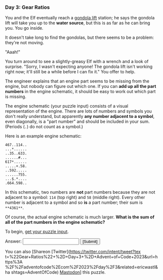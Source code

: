 ### Day 3: Gear Ratios

You and the Elf eventually reach a [gondola
lift](https://en.wikipedia.org/wiki/Gondola_lift) station; he says the
gondola lift will take you up to the **water source**, but this is as
far as he can bring you. You go inside.

It doesn't take long to find the gondolas, but there seems to be a
problem: they're not moving.

"Aaah!"

You turn around to see a slightly-greasy Elf with a wrench and a look
of surprise. "Sorry, I wasn't expecting anyone! The gondola lift isn't
working right now; it'll still be a while before I can fix it." You
offer to help.

The engineer explains that an engine part seems to be missing from the
engine, but nobody can figure out which one. If you can **add up all
the part numbers** in the engine schematic, it should be easy to work
out which part is missing.

The engine schematic (your puzzle input) consists of a visual
representation of the engine. There are lots of numbers and symbols
you don't really understand, but apparently **any number adjacent to a
symbol**, even diagonally, is a "part number" and should be included
in your sum. (Periods (`.`) do not count as a symbol.)

Here is an example engine schematic:

    467..114..
    ...*......
    ..35..633.
    ......#...
    617*......
    .....+.58.
    ..592.....
    ......755.
    ...$.*....
    .664.598..

In this schematic, two numbers are **not** part numbers because they
are not adjacent to a symbol: `114` (top right) and `58` (middle
right). Every other number is adjacent to a symbol and so **is** a
part number; their sum is `**4361**`.

Of course, the actual engine schematic is much larger. **What is the
sum of all of the part numbers in the engine schematic?**

To begin, [get your puzzle input](3/input).

Answer: <input type="text" name="answer" autocomplete="off"/> <input
type="submit" value="[Submit]"/>

You can also [Shareon   [Twitter](https://twitter.com/intent/tweet?tex
t=%22Gear+Ratios%22+%2D+Day+3+%2D+Advent+of+Code+2023&amp;url=https%3A
%2F%2Fadventofcode%2Ecom%2F2023%2Fday%2F3&amp;related=ericwastl&amp;ha
shtags=AdventOfCode)   <a href="javascript:void(0);" onclick="var ms;
try{ms=localStorage.getItem('mastodon.server')}finally{} if(typeof
ms!=='string')ms=''; ms=prompt('Mastodon Server?',ms); if(typeof
ms==='string' && ms.length){this.href='https://'+ms+'/share?text=%22Ge
ar+Ratios%22+%2D+Day+3+%2D+Advent+of+Code+2023+%23AdventOfCode+https%3
A%2F%2Fadventofcode%2Ecom%2F2023%2Fday%2F3';try{localStorage.setItem('
mastodon.server',ms);}finally{}}else{return false;}"
target="_blank">Mastodon</a >] this puzzle.

